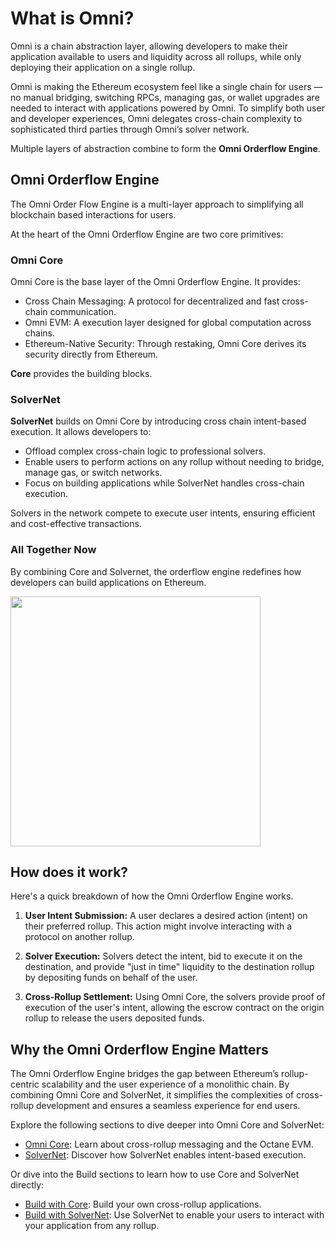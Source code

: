 # What is Omni?

Omni is a chain abstraction layer, allowing developers to make their application available to users and liquidity across all rollups, while only deploying their application on a single rollup.

Omni is making the Ethereum ecosystem feel like a single chain for users — no manual bridging, switching RPCs, managing gas, or wallet upgrades are needed to interact with applications powered by Omni. To simplify both user and developer experiences, Omni delegates cross-chain complexity to sophisticated third parties through Omni’s solver network.

Multiple layers of abstraction combine to form the **Omni Orderflow Engine**.

## Omni Orderflow Engine

The Omni Order Flow Engine is a multi-layer approach to simplifying all blockchain based interactions for users.

At the heart of the Omni Orderflow Engine are two core primitives:

### Omni Core

Omni Core is the base layer of the Omni Orderflow Engine. It provides:

- Cross Chain Messaging: A protocol for decentralized and fast cross-chain communication.
- Omni EVM: A execution layer designed for global computation across chains.
- Ethereum-Native Security: Through restaking, Omni Core derives its security directly from Ethereum.

**Core** provides the building blocks.

### SolverNet

**SolverNet** builds on Omni Core by introducing cross chain intent-based execution. It allows developers to:

- Offload complex cross-chain logic to professional solvers.
- Enable users to perform actions on any rollup without needing to bridge, manage gas, or switch networks.
- Focus on building applications while SolverNet handles cross-chain execution.

Solvers in the network compete to execute user intents, ensuring efficient and cost-effective transactions.

### All Together Now

By combining Core and Solvernet, the orderflow engine redefines how developers can build applications on Ethereum.

<img src="/img/architecture.jpg" width="400px"/>

## How does it work?

Here's a quick breakdown of how the Omni Orderflow Engine works.

1. **User Intent Submission:** A user declares a desired action (intent) on their preferred rollup. This action might involve interacting with a protocol on another rollup.

2. **Solver Execution:** Solvers detect the intent, bid to execute it on the destination, and provide "just in time" liquidity to the destination rollup by depositing funds on behalf of the user.

3. **Cross-Rollup Settlement:** Using Omni Core, the solvers provide proof of execution of the user's intent, allowing the escrow contract on the origin rollup to release the users deposited funds.

## Why the Omni Orderflow Engine Matters

The Omni Orderflow Engine bridges the gap between Ethereum’s rollup-centric scalability and the user experience of a monolithic chain. By combining Omni Core and SolverNet, it simplifies the complexities of cross-rollup development and ensures a seamless experience for end users.

Explore the following sections to dive deeper into Omni Core and SolverNet:

- [Omni Core](/learn/core): Learn about cross-rollup messaging and the Octane EVM.
- [SolverNet](/learn/solvernet): Discover how SolverNet enables intent-based execution.

Or dive into the Build sections to learn how to use Core and SolverNet directly:

- [Build with Core](/core/intro): Build your own cross-rollup applications.
- [Build with SolverNet](/solvernet/intro): Use SolverNet to enable your users to interact with your application from any rollup.
